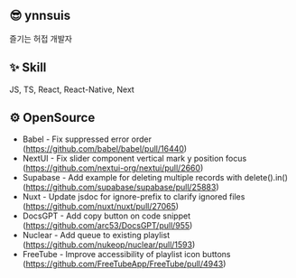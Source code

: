 ## 😎 ynnsuis
즐기는 허접 개발자

## ✨ Skill
JS, TS, React, React-Native, Next

## ⚙️ OpenSource
- Babel - Fix suppressed error order (https://github.com/babel/babel/pull/16440)
- NextUI - Fix slider component vertical mark y position focus (https://github.com/nextui-org/nextui/pull/2660)
- Supabase - Add example for deleting multiple records with delete().in() (https://github.com/supabase/supabase/pull/25883)
- Nuxt - Update jsdoc for ignore-prefix to clarify ignored files (https://github.com/nuxt/nuxt/pull/27065)
- DocsGPT - Add copy button on code snippet (https://github.com/arc53/DocsGPT/pull/955)
- Nuclear - Add queue to existing playlist (https://github.com/nukeop/nuclear/pull/1593)
- FreeTube - Improve accessibility of playlist icon buttons (https://github.com/FreeTubeApp/FreeTube/pull/4943)
